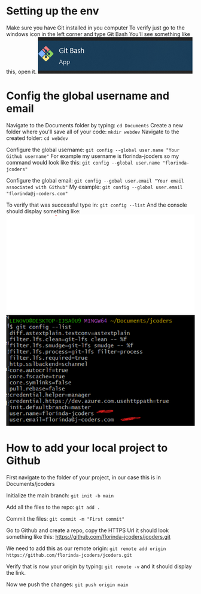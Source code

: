 # Setting up the env
Make sure you have Git installed in you computer 
To verify just go to the windows icon in the left corner and type Git Bash 
You'll see something like this, open it. 
![alt text](image.png)

# Config the global username and email
 Navigate to the Documents folder by typing: `cd Documents`
 Create a new folder where you'll save all of your code: `mkdir webdev`
 Navigate to the created folder: `cd webdev`

 Configure the global username: `git config --global user.name "Your Github username"` 
 For example my username is florinda-jcoders so my command would look like this: `git config --global user.name "florinda-jcoders"`

 Configure the global email: `git config --gobal user.email "Your email associated with Github"`
 My example: `git config --global user.email "florinda@j-coders.com"` 

 To verify that was successful type in: `git config --list`
 And the console should display something like: 
 ![alt text](<Screenshot 2025-09-06 092055.png>)




# How to add your local project to Github
First navigate to the folder of your project, in our case this is in Documents/jcoders

Initialize the main branch: `git init -b main`

Add all the files to the repo: `git add .`

Commit the files: `git commit -m "First commit"`

Go to Github and create a repo, copy the HTTPS Url it should look something like this: https://github.com/florinda-jcoders/jcoders.git

We need to add this as our remote origin: `git remote add origin https://github.com/florinda-jcoders/jcoders.git`

Verify that is now your origin by typing: `git remote -v` and it should display the link. 

Now we push the changes: `git push origin main`